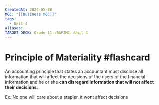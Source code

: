 ```yaml
---
CreatedAt: 2024-05-08
MOC: "[[Business MOC]]"
tags:
  - Unit-4
aliases: 
TARGET DECK: Grade 11::BAF3M1::Unit 4
---
```


# Principle of Materiality #flashcard 
An accounting principle that states an accountant must disclose all information that will affect the decisions of the users of the financial information and he or she **can disregard information that will not affect their decisions.**
<!--ID: 1715254866849-->


Ex. No one will care about a stapler, it wont affect decisions